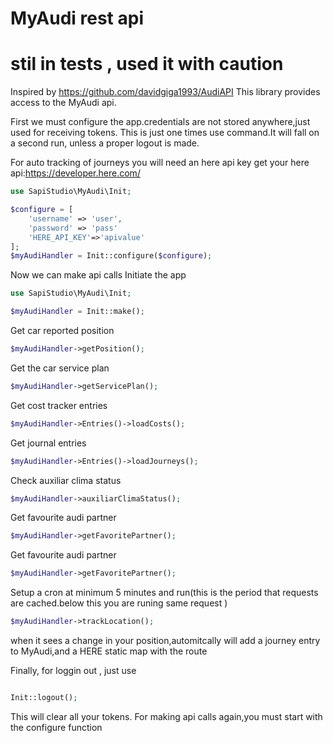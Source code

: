 # MyAudi rest api
# stil in tests , used it with caution
Inspired by https://github.com/davidgiga1993/AudiAPI
This library provides access to the MyAudi api.

First we must configure the app.credentials are not stored anywhere,just used for receiving tokens.
This is just one times use command.It will fall on a second run, unless a proper logout is made.

For auto tracking of journeys you will need an here api key
get your here api:https://developer.here.com/

```php
use SapiStudio\MyAudi\Init;

$configure = [
    'username' => 'user',
    'password' => 'pass'
    'HERE_API_KEY'=>'apivalue'
];
$myAudiHandler = Init::configure($configure);
```
Now we can make api calls
Initiate the app
```php
use SapiStudio\MyAudi\Init;

$myAudiHandler = Init::make();
```

Get car reported position
```php
$myAudiHandler->getPosition();
```
Get the car service plan
```php
$myAudiHandler->getServicePlan();
```
Get cost tracker entries
```php
$myAudiHandler->Entries()->loadCosts();
```
Get journal entries
```php
$myAudiHandler->Entries()->loadJourneys();
```
Check auxiliar clima status
```php
$myAudiHandler->auxiliarClimaStatus();
```
Get favourite audi partner
```php
$myAudiHandler->getFavoritePartner();
```
Get favourite audi partner
```php
$myAudiHandler->getFavoritePartner();
```
   
Setup a cron at minimum 5 minutes and run(this is the period that requests are cached.below this you are runing same request )
```php
$myAudiHandler->trackLocation();
```
when it sees a change in your position,automitcally will add a journey entry to MyAudi,and a HERE static map with the route

Finally, for loggin out , just use
```php

Init::logout();
```
This will clear all your tokens.
For making api calls again,you must start with the configure function
